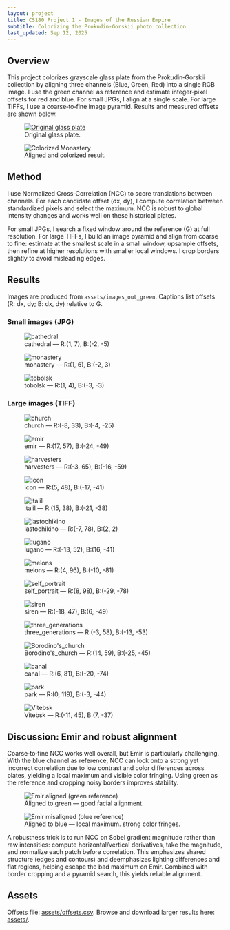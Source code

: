 ```yaml
---
layout: project
title: CS180 Project 1 - Images of the Russian Empire
subtitle: Colorizing the Prokudin-Gorskii photo collection
last_updated: Sep 12, 2025
---
```


<section id="overview">
  <h2 id="overview">Overview</h2>
  <p>
    This project colorizes grayscale glass plate from the Prokudin‑Gorskii collection by aligning three channels
    (Blue, Green, Red) into a single RGB image. I use the green channel as reference and estimate integer‑pixel offsets for red and blue.
    For small JPGs, I align at a single scale. For large TIFFs, I use a coarse‑to‑fine image pyramid. Results and measured offsets
    are shown below.
  </p>
  <div class="pair" style="margin-top:10px;">
    <figure>
      <a href="./assets/example/monastery.jpg"><img class="fit" src="./assets/example/monastery.jpg" alt="Original glass plate" /></a>
      <figcaption>Original glass plate.</figcaption>
    </figure>
    <figure>
      <img class="fit" src="./assets/example/monastery_aligned.jpg" alt="Colorized Monastery" />
      <figcaption>Aligned and colorized result.</figcaption>
    </figure>
  </div>
</section>

<section id="method">
  <h2 id="method">Method</h2>
  <p>
    I use Normalized Cross‑Correlation (NCC) to score translations between channels. For each candidate offset (dx, dy), I compute
    correlation between standardized pixels and select the maximum. NCC is robust to global intensity changes and
    works well on these historical plates.
  </p>
  <p>
    For small JPGs, I search a fixed window around the reference (G) at full resolution. For large TIFFs, I build an image pyramid
    and align from coarse to fine: estimate at the smallest scale in a small window, upsample offsets, then refine at higher
    resolutions with smaller local windows. I crop borders slightly to avoid misleading edges.
  </p>
</section>

<section id="results">
  <h2 id="results">Results</h2>
  <p class="muted">Images are produced from <code>assets/images_out_green</code>. Captions list offsets (R: dx, dy; B: dx, dy) relative to G.</p>

  <h3 id="small">Small images (JPG)</h3>
  <section class="grid">
    <article class="card"><figure>
      <img class="fit" src="./assets/images_out_green/cathedral_aligned.jpg" alt="cathedral" />
      <figcaption>cathedral — R:(1, 7), B:(-2, -5)</figcaption>
    </figure></article>
    <article class="card"><figure>
      <img class="fit" src="./assets/images_out_green/monastery_aligned.jpg" alt="monastery" />
      <figcaption>monastery — R:(1, 6), B:(-2, 3)</figcaption>
    </figure></article>
    <article class="card"><figure>
      <img class="fit" src="./assets/images_out_green/tobolsk_aligned.jpg" alt="tobolsk" />
      <figcaption>tobolsk — R:(1, 4), B:(-3, -3)</figcaption>
    </figure></article>
  </section>

  <h3 id="large">Large images (TIFF)</h3>
  <section class="grid">
    <article class="card"><figure>
      <img class="fit" src="./assets/images_out_green/church_aligned.jpg" alt="church" />
      <figcaption>church — R:(-8, 33), B:(-4, -25)</figcaption>
    </figure></article>
    <article class="card"><figure>
      <img class="fit" src="./assets/images_out_green/emir_aligned.jpg" alt="emir" />
      <figcaption>emir — R:(17, 57), B:(-24, -49)</figcaption>
    </figure></article>
    <article class="card"><figure>
      <img class="fit" src="./assets/images_out_green/harvesters_aligned.jpg" alt="harvesters" />
      <figcaption>harvesters — R:(-3, 65), B:(-16, -59)</figcaption>
    </figure></article>
    <article class="card"><figure>
      <img class="fit" src="./assets/images_out_green/icon_aligned.jpg" alt="icon" />
      <figcaption>icon — R:(5, 48), B:(-17, -41)</figcaption>
    </figure></article>
    <article class="card"><figure>
      <img class="fit" src="./assets/images_out_green/italil_aligned.jpg" alt="italil" />
      <figcaption>italil — R:(15, 38), B:(-21, -38)</figcaption>
    </figure></article>
    <article class="card"><figure>
      <img class="fit" src="./assets/images_out_green/lastochikino_aligned.jpg" alt="lastochikino" />
      <figcaption>lastochikino — R:(-7, 78), B:(2, 2)</figcaption>
    </figure></article>
    <article class="card"><figure>
      <img class="fit" src="./assets/images_out_green/lugano_aligned.jpg" alt="lugano" />
      <figcaption>lugano — R:(-13, 52), B:(16, -41)</figcaption>
    </figure></article>
    <article class="card"><figure>
      <img class="fit" src="./assets/images_out_green/melons_aligned.jpg" alt="melons" />
      <figcaption>melons — R:(4, 96), B:(-10, -81)</figcaption>
    </figure></article>
    <article class="card"><figure>
      <img class="fit" src="./assets/images_out_green/self_portrait_aligned.jpg" alt="self_portrait" />
      <figcaption>self_portrait — R:(8, 98), B:(-29, -78)</figcaption>
    </figure></article>
    <article class="card"><figure>
      <img class="fit" src="./assets/images_out_green/siren_aligned.jpg" alt="siren" />
      <figcaption>siren — R:(-18, 47), B:(6, -49)</figcaption>
    </figure></article>
    <article class="card"><figure>
      <img class="fit" src="./assets/images_out_green/three_generations_aligned.jpg" alt="three_generations" />
      <figcaption>three_generations — R:(-3, 58), B:(-13, -53)</figcaption>
    </figure></article>
    <article class="card"><figure>
      <img class="fit" src="./assets/images_out_green/Borodino's_church_aligned.jpg" alt="Borodino's_church" />
      <figcaption>Borodino's_church — R:(14, 59), B:(-25, -45)</figcaption>
    </figure></article>
    <article class="card"><figure>
      <img class="fit" src="./assets/images_out_green/canal_aligned.jpg" alt="canal" />
      <figcaption>canal — R:(6, 81), B:(-20, -74)</figcaption>
    </figure></article>
    <article class="card"><figure>
      <img class="fit" src="./assets/images_out_green/park_aligned.jpg" alt="park" />
      <figcaption>park — R:(0, 119), B:(-3, -44)</figcaption>
    </figure></article>
    <article class="card"><figure>
      <img class="fit" src="./assets/images_out_green/Vitebsk_aligned.jpg" alt="Vitebsk" />
      <figcaption>Vitebsk — R:(-11, 45), B:(7, -37)</figcaption>
    </figure></article>
  </section>

</section>

<section id="discussion">
  <h2 id="discussion">Discussion: Emir and robust alignment</h2>
  <p>
    Coarse‑to‑fine NCC works well overall, but Emir is particularly challenging. With the blue channel as reference, NCC can lock
    onto a strong yet incorrect correlation due to low contrast and color differences across plates, yielding a local maximum and
    visible color fringing. Using green as the reference and cropping noisy borders improves stability.
  </p>
  <div class="pair" style="margin-top:10px;">
    <figure>
      <img class="fit" src="./assets/emir/emir_aligned.jpg" alt="Emir aligned (green reference)" />
      <figcaption>Aligned to green — good facial alignment.</figcaption>
    </figure>
    <figure>
      <img class="fit" src="./assets/emir/emir_out_blue.jpg" alt="Emir misaligned (blue reference)" />
      <figcaption>Aligned to blue — local maximum. strong color fringes.</figcaption>
    </figure>
  </div>
  <p>
    A robustness trick is to run NCC on Sobel gradient magnitude rather than raw intensities: compute horizontal/vertical
    derivatives, take the magnitude, and normalize each patch before correlation. This emphasizes shared structure (edges and
    contours) and deemphasizes lighting differences and flat regions, helping escape the bad maximum on Emir. Combined with border
    cropping and a pyramid search, this yields reliable alignment.
  </p>
</section>

<section id="assets">
  <h2 id="assets">Assets</h2>
  <p>
    Offsets file: <a href="./assets/offsets.csv">assets/offsets.csv</a>. Browse and download larger results here: <a href="./assets/">assets/</a>.
  </p>
</section>
